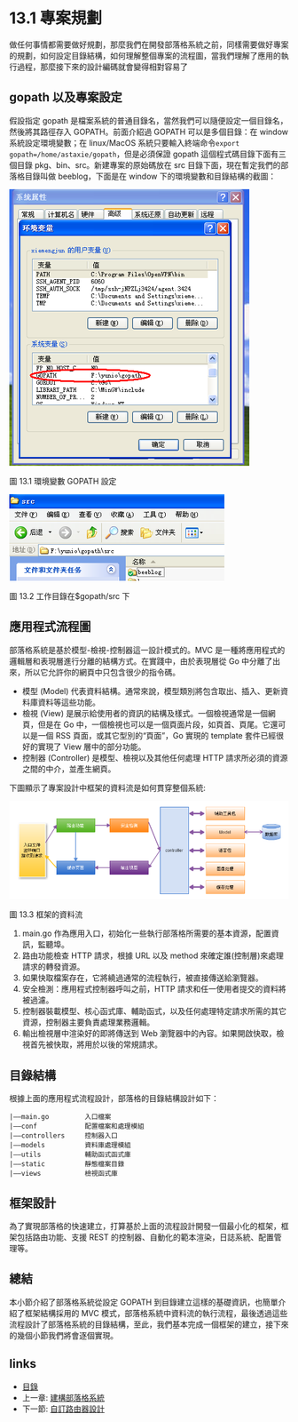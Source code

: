 # 13.1 專案規劃
做任何事情都需要做好規劃，那麼我們在開發部落格系統之前，同樣需要做好專案的規劃，如何設定目錄結構，如何理解整個專案的流程圖，當我們理解了應用的執行過程，那麼接下來的設計編碼就會變得相對容易了
## gopath 以及專案設定
假設指定 gopath 是檔案系統的普通目錄名，當然我們可以隨便設定一個目錄名，然後將其路徑存入 GOPATH。前面介紹過 GOPATH 可以是多個目錄：在 window 系統設定環境變數；在 linux/MacOS 系統只要輸入終端命令`export gopath=/home/astaxie/gopath`，但是必須保證 gopath 這個程式碼目錄下面有三個目錄 pkg、bin、src。新建專案的原始碼放在 src 目錄下面，現在暫定我們的部落格目錄叫做 beeblog，下面是在 window 下的環境變數和目錄結構的截圖：

![](images/13.1.gopath.png?raw=true)

圖 13.1 環境變數 GOPATH 設定

![](images/13.1.gopath2.png?raw=true)

圖 13.2 工作目錄在$gopath/src 下

## 應用程式流程圖
部落格系統是基於模型-檢視-控制器這一設計模式的。MVC 是一種將應用程式的邏輯層和表現層進行分離的結構方式。在實踐中，由於表現層從 Go 中分離了出來，所以它允許你的網頁中只包含很少的指令碼。

- 模型 (Model) 代表資料結構。通常來說，模型類別將包含取出、插入、更新資料庫資料等這些功能。
- 檢視 (View) 是展示給使用者的資訊的結構及樣式。一個檢視通常是一個網頁，但是在 Go 中，一個檢視也可以是一個頁面片段，如頁首、頁尾。它還可以是一個 RSS 頁面，或其它型別的“頁面”，Go 實現的 template 套件已經很好的實現了 View 層中的部分功能。
- 控制器 (Controller) 是模型、檢視以及其他任何處理 HTTP 請求所必須的資源之間的中介，並產生網頁。

下圖顯示了專案設計中框架的資料流是如何貫穿整個系統:

![](images/13.1.flow.png?raw=true)

圖 13.3 框架的資料流

1. main.go 作為應用入口，初始化一些執行部落格所需要的基本資源，配置資訊，監聽埠。
2. 路由功能檢查 HTTP 請求，根據 URL 以及 method 來確定誰(控制層)來處理請求的轉發資源。
3. 如果快取檔案存在，它將繞過通常的流程執行，被直接傳送給瀏覽器。
4. 安全檢測：應用程式控制器呼叫之前，HTTP 請求和任一使用者提交的資料將被過濾。
5. 控制器裝載模型、核心函式庫、輔助函式，以及任何處理特定請求所需的其它資源，控制器主要負責處理業務邏輯。
6. 輸出檢視層中渲染好的即將傳送到 Web 瀏覽器中的內容。如果開啟快取，檢視首先被快取，將用於以後的常規請求。

## 目錄結構
根據上面的應用程式流程設計，部落格的目錄結構設計如下：

	|——main.go         入口檔案
	|——conf            配置檔案和處理模組
	|——controllers     控制器入口
	|——models          資料庫處理模組
	|——utils           輔助函式函式庫
	|——static          靜態檔案目錄
    |——views           檢視函式庫

## 框架設計
為了實現部落格的快速建立，打算基於上面的流程設計開發一個最小化的框架，框架包括路由功能、支援 REST 的控制器、自動化的範本渲染，日誌系統、配置管理等。

## 總結
本小節介紹了部落格系統從設定 GOPATH 到目錄建立這樣的基礎資訊，也簡單介紹了框架結構採用的 MVC 模式，部落格系統中資料流的執行流程，最後透過這些流程設計了部落格系統的目錄結構，至此，我們基本完成一個框架的建立，接下來的幾個小節我們將會逐個實現。
## links
   * [目錄](<preface.md>)
   * 上一章: [建構部落格系統](<13.0.md>)
   * 下一節: [自訂路由器設計](<13.2.md>)
